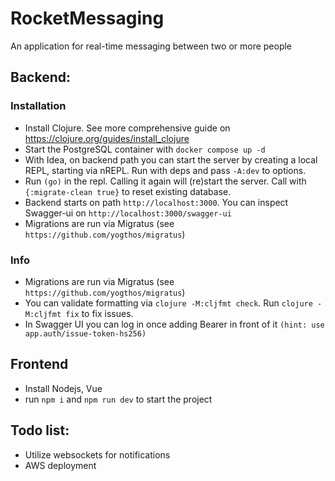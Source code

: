 # RocketMessaging

An application for real-time messaging between two or more people

## Backend:

### Installation

- Install Clojure. See more comprehensive guide on https://clojure.org/guides/install_clojure
- Start the PostgreSQL container with `docker compose up -d`
- With Idea, on backend path you can start the server by creating a local REPL, starting via nREPL. Run with deps and pass `-A:dev` to options.
- Run `(go)` in the repl. Calling it again will (re)start the server. Call with `{:migrate-clean true}` to reset existing database.
- Backend starts on path `http://localhost:3000`. You can inspect Swagger-ui on `http://localhost:3000/swagger-ui`
- Migrations are run via Migratus (see `https://github.com/yogthos/migratus`)

### Info

- Migrations are run via Migratus (see `https://github.com/yogthos/migratus`)
- You can validate formatting via `clojure -M:cljfmt check`. Run `clojure -M:cljfmt fix` to fix issues.
- In Swagger UI you can log in once adding Bearer <token> in front of it `(hint: use app.auth/issue-token-hs256)`

## Frontend

- Install Nodejs, Vue
- run `npm i` and `npm run dev` to start the project

## Todo list:

- Utilize websockets for notifications
- AWS deployment
